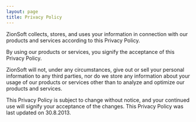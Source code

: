 ```yaml
---
layout: page
title: Privacy Policy
---
```


ZionSoft collects, stores, and uses your information in connection with our products and services according to this Privacy Policy.

By using our products or services, you signify the acceptance of this Privacy Policy.

ZionSoft will not, under any circumstances, give out or sell your personal information to any third parties, nor do we store any information about your usage of our products or services other than to analyze and optimize our products and services.

This Privacy Policy is subject to change without notice, and your continued use will signify your acceptance of the changes. This Privacy Policy was last updated on 30.8.2013.
